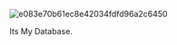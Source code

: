 ![e083e70b61ec8e42034fdfd96a2c6450](https://github.com/user-attachments/assets/86368f6e-68fd-4257-8c3c-9a66ca951f49)

Its My Database.
